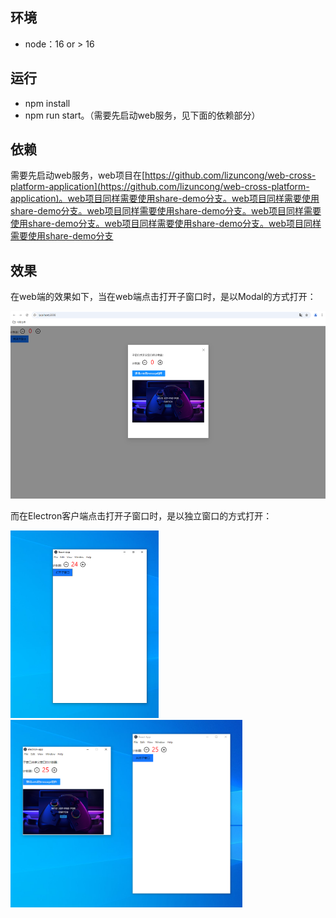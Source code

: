 ## 环境
- node：16 or > 16

## 运行
- npm install
- npm run start。（需要先启动web服务，见下面的依赖部分）


## 依赖
需要先启动web服务，web项目在[https://github.com/lizuncong/web-cross-platform-application](https://github.com/lizuncong/web-cross-platform-application)。web项目同样需要使用share-demo分支。web项目同样需要使用share-demo分支。web项目同样需要使用share-demo分支。web项目同样需要使用share-demo分支。web项目同样需要使用share-demo分支。web项目同样需要使用share-demo分支


## 效果
在web端的效果如下，当在web端点击打开子窗口时，是以Modal的方式打开：

<img src="./docs/web.png" style="height: 300px">


而在Electron客户端点击打开子窗口时，是以独立窗口的方式打开：

<img src="./docs/electron_01.png" style="height: 300px">


<img src="./docs/electron_02.png" style="height: 300px">